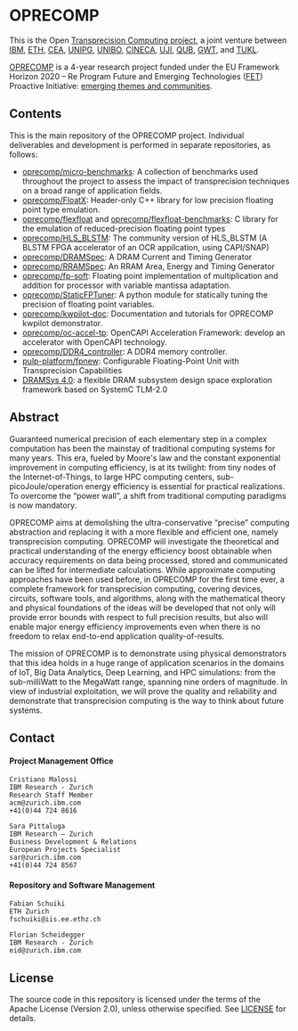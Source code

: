 # OPRECOMP

This is the Open [Transprecision Computing project], a joint venture between [IBM], [ETH], [CEA], [UNIPG], [UNIBO], [CINECA], [UJI], [QUB], [GWT], and [TUKL].

[Transprecision Computing project]: http://oprecomp.eu/ 
[IBM]: https://www.research.ibm.com/labs/zurich/
[ETH]: http://www.iis.ee.ethz.ch/
[CEA]: http://www.cea.fr/
[UNIPG]: https://www.unipg.it/
[UNIBO]: https://www.unibo.it/
[CINECA]: https://www.cineca.it/
[UJI]: https://www.uji.es/
[QUB]: https://www.qub.ac.uk/
[GWT]: http://www.greenwaves-technologies.com/
[TUKL]: https://www.uni-kl.de/

[OPRECOMP] is a 4-year research project funded under the EU Framework Horizon 2020 – Re Program Future and Emerging Technologies ([FET](http://cordis.europa.eu/programme/rcn/700395_en.html)) Proactive Initiative: [emerging themes and communities](http://cordis.europa.eu/fp7/ict/fet-proactive/minecc_en.html).

[OPRECOMP]:  http://oprecomp.eu/ 

## Contents

This is the main repository of the OPRECOMP project. Individual deliverables and development is performed in separate repositories, as follows:

- [oprecomp/micro-benchmarks](https://github.com/oprecomp/micro-benchmarks):
  A collection of benchmarks used throughout the project to assess the impact of transprecision techniques on a broad range of application fields.
- [oprecomp/FloatX](https://github.com/oprecomp/FloatX):
  Header-only C++ library for low precision floating point type emulation. 
- [oprecomp/flexfloat](https://github.com/oprecomp/flexfloat) and [oprecomp/flexfloat-benchmarks](https://github.com/oprecomp/flexfloat-benchmarks):
  C library for the emulation of reduced-precision floating point types
- [oprecomp/HLS_BLSTM](https://github.com/oprecomp/HLS_BLSTM):
  The community version of HLS_BLSTM (A BLSTM FPGA accelerator of an OCR appilcation, using CAPI/SNAP)
- [oprecomp/DRAMSpec](https://github.com/oprecomp/DRAMSpec):
  A DRAM Current and Timing Generator 
- [oprecomp/RRAMSpec](https://github.com/oprecomp/RRAMSpec):
  An RRAM Area, Energy and Timing Generator 
- [oprecomp/fp-soft](https://github.com/oprecomp/fp-soft):
  Floating point implementation of multiplication and addition for processor with variable mantissa adaptation.
- [oprecomp/StaticFPTuner](https://github.com/oprecomp/StaticFPTuner):
  A python module for statically tuning the precision of floating point variables.
- [oprecomp/kwpilot-doc](https://github.com/oprecomp/kwpilot-doc):
  Documentation and tutorials for OPRECOMP kwpilot demonstrator.
- [oprecomp/oc-accel-tp](https://github.com/oprecomp/oc-accel-tp):
  OpenCAPI Acceleration Framework: develop an accelerator with OpenCAPI technology.
- [oprecomp/DDR4_controller](https://github.com/oprecomp/DDR4_controller):
  A DDR4 memory controller.
- [pulp-platform/fpnew](https://github.com/pulp-platform/fpnew):
  Configurable Floating-Point Unit with Transprecision Capabilities
- [DRAMSys 4.0](https://github.com/tukl-msd/DRAMSys):
  a flexible DRAM subsystem design space exploration framework based on SystemC TLM-2.0
  
## Abstract

Guaranteed numerical precision of each elementary step in a complex computation has been the mainstay of traditional computing systems for many years. This era, fueled by Moore's law and the constant exponential improvement in computing efficiency, is at its twilight: from tiny nodes of the Internet-of-Things, to large HPC computing centers, sub-picoJoule/operation energy efficiency is essential for practical realizations. To overcome the “power wall”, a shift from traditional computing paradigms is now mandatory.

OPRECOMP aims at demolishing the ultra-conservative “precise” computing abstraction and replacing it with a more flexible and efficient one, namely transprecision computing. OPRECOMP will investigate the theoretical and practical understanding of the energy efficiency boost obtainable when accuracy requirements on data being processed, stored and communicated can be lifted for intermediate calculations. While approximate computing approaches have been used before, in OPRECOMP for the first time ever, a complete framework for transprecision computing, covering devices, circuits, software tools, and algorithms, along with the mathematical theory and physical foundations of the ideas will be developed that not only will provide error bounds with respect to full precision results, but also will enable major energy efficiency improvements even when there is no freedom to relax end-to-end application quality-of-results.

The mission of OPRECOMP is to demonstrate using physical demonstrators that this idea holds in a huge range of application scenarios in the domains of IoT, Big Data Analytics, Deep Learning, and HPC simulations: from the sub-milliWatt to the MegaWatt range, spanning nine orders of magnitude. In view of industrial exploitation, we will prove the quality and reliability and demonstrate that transprecision computing is the way to think about future systems.


## Contact

#### Project Management Office

    Cristiano Malossi
    IBM Research - Zurich
    Research Staff Member
    acm@zurich.ibm.com
    +41(0)44 724 8616

    Sara Pittaluga
    IBM Research – Zurich
    Business Development & Relations
    European Projects Specialist
    sar@zurich.ibm.com
    +41(0)44 724 8567

#### Repository and Software Management

    Fabian Schuiki
    ETH Zurich
    fschuiki@iis.ee.ethz.ch

    Florian Scheidegger
    IBM Research - Zurich
    eid@zurich.ibm.com


## License

The source code in this repository is licensed under the terms of the Apache License (Version 2.0), unless otherwise specified. See [LICENSE](LICENSE) for details.
